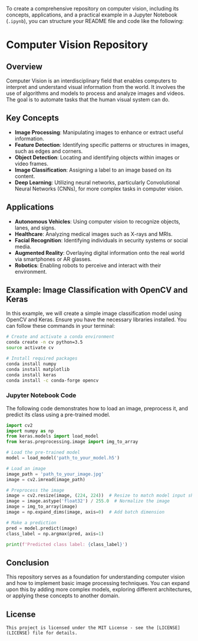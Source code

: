 To create a comprehensive repository on computer vision, including its concepts, applications, and a practical example in a Jupyter Notebook (`.ipynb`), you can structure your README file and code like the following:


# Computer Vision Repository

## Overview

Computer Vision is an interdisciplinary field that enables computers to interpret and understand visual information from the world. It involves the use of algorithms and models to process and analyze images and videos. The goal is to automate tasks that the human visual system can do.

## Key Concepts

- **Image Processing**: Manipulating images to enhance or extract useful information.
- **Feature Detection**: Identifying specific patterns or structures in images, such as edges and corners.
- **Object Detection**: Locating and identifying objects within images or video frames.
- **Image Classification**: Assigning a label to an image based on its content.
- **Deep Learning**: Utilizing neural networks, particularly Convolutional Neural Networks (CNNs), for more complex tasks in computer vision.

## Applications

- **Autonomous Vehicles**: Using computer vision to recognize objects, lanes, and signs.
- **Healthcare**: Analyzing medical images such as X-rays and MRIs.
- **Facial Recognition**: Identifying individuals in security systems or social media.
- **Augmented Reality**: Overlaying digital information onto the real world via smartphones or AR glasses.
- **Robotics**: Enabling robots to perceive and interact with their environment.

## Example: Image Classification with OpenCV and Keras

In this example, we will create a simple image classification model using OpenCV and Keras. Ensure you have the necessary libraries installed. You can follow these commands in your terminal:

```bash
# Create and activate a conda environment
conda create -n cv python=3.5
source activate cv

# Install required packages
conda install numpy
conda install matplotlib
conda install keras
conda install -c conda-forge opencv
```

### Jupyter Notebook Code

The following code demonstrates how to load an image, preprocess it, and predict its class using a pre-trained model.

```python
import cv2
import numpy as np
from keras.models import load_model
from keras.preprocessing.image import img_to_array

# Load the pre-trained model
model = load_model('path_to_your_model.h5')

# Load an image
image_path = 'path_to_your_image.jpg'
image = cv2.imread(image_path)

# Preprocess the image
image = cv2.resize(image, (224, 224))  # Resize to match model input shape
image = image.astype('float32') / 255.0  # Normalize the image
image = img_to_array(image)
image = np.expand_dims(image, axis=0)  # Add batch dimension

# Make a prediction
pred = model.predict(image)
class_label = np.argmax(pred, axis=1)

print(f'Predicted class label: {class_label}')
```

## Conclusion

This repository serves as a foundation for understanding computer vision and how to implement basic image processing techniques. You can expand upon this by adding more complex models, exploring different architectures, or applying these concepts to another domain.

## License
```
This project is licensed under the MIT License - see the [LICENSE](LICENSE) file for details.
``` 
